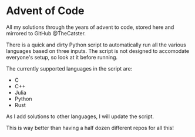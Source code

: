 # Advent of Code
All my solutions through the years of advent to code, stored here and mirrored to GitHub @TheCatster.

There is a quick and dirty Python script to automatically run all the various languages based on three inputs. The script is not designed to accomodate everyone's setup, so look at it before running.

The currently supported languages in the script are:
- C
- C++
- Julia
- Python
- Rust

As I add solutions to other languages, I will update the script.

This is way better than having a half dozen different repos for all this!